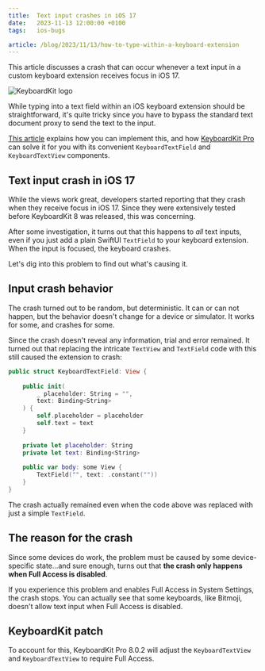 ```yaml
---
title:  Text input crashes in iOS 17
date:   2023-11-13 12:00:00 +0100
tags:   ios-bugs

article: /blog/2023/11/13/how-to-type-within-a-keyboard-extension
---
```


This article discusses a crash that can occur whenever a text input in a custom keyboard extension receives focus in iOS 17.

![KeyboardKit logo]({{page.image}})

While typing into a text field within an iOS keyboard extension should be straightforward, it's quite tricky since you have to bypass the standard text document proxy to send the text to the input.

[This article]({{page.article}}) explains how you can implement this, and how [KeyboardKit Pro](/pro) can solve it for you with its convenient `KeyboardTextField` and `KeyboardTextView` components.


## Text input crash in iOS 17

While the views work great, developers started reporting that they crash when they receive focus in iOS 17. Since they were extensively tested before KeyboardKit 8 was released, this was concerning.

After some investigation, it turns out that this happens to *all* text inputs, even if you just add a plain SwiftUI `TextField` to your keyboard extension. When the input is focused, the keyboard crashes.

Let's dig into this problem to find out what's causing it.


## Input crash behavior

The crash turned out to be random, but deterministic. It can or can not happen, but the behavior doesn't change for a device or simulator. It works for some, and crashes for some.

Since the crash doesn't reveal any information, trial and error remained. It turned out that replacing the intricate `TextView` and `TextField` code with this still caused the extension to crash:

```swift
public struct KeyboardTextField: View {
    
    public init(
        _ placeholder: String = "",
        text: Binding<String>
    ) {
        self.placeholder = placeholder
        self.text = text
    }
    
    private let placeholder: String
    private let text: Binding<String>
    
    public var body: some View {
        TextField("", text: .constant(""))
    }
}
```

The crash actually remained even when the code above was replaced with just a simple `TextField`.


## The reason for the crash

Since some devices do work, the problem must be caused by some device-specific state...and sure enough, turns out that **the crash only happens when Full Access is disabled**.

If you experience this problem and enables Full Access in System Settings, the crash stops. You can actually see that some keyboards, like Bitmoji, doesn't allow text input when Full Access is disabled.


## KeyboardKit patch

To account for this, KeyboardKit Pro 8.0.2 will adjust the `KeyboardTextView` and `KeyboardTextView` to require Full Access.